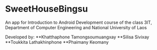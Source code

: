 # SweetHouseBingsu
An app for Introduction to Android Development course of the class 3IT, Department of Computer Engineering and National University of Laos

Developed by:
**Khatthaphone Tamongsoumuangxay
**Silisa Sivixay
**Toukkita	Lathakhinphone
**Phaimany	Keomany
